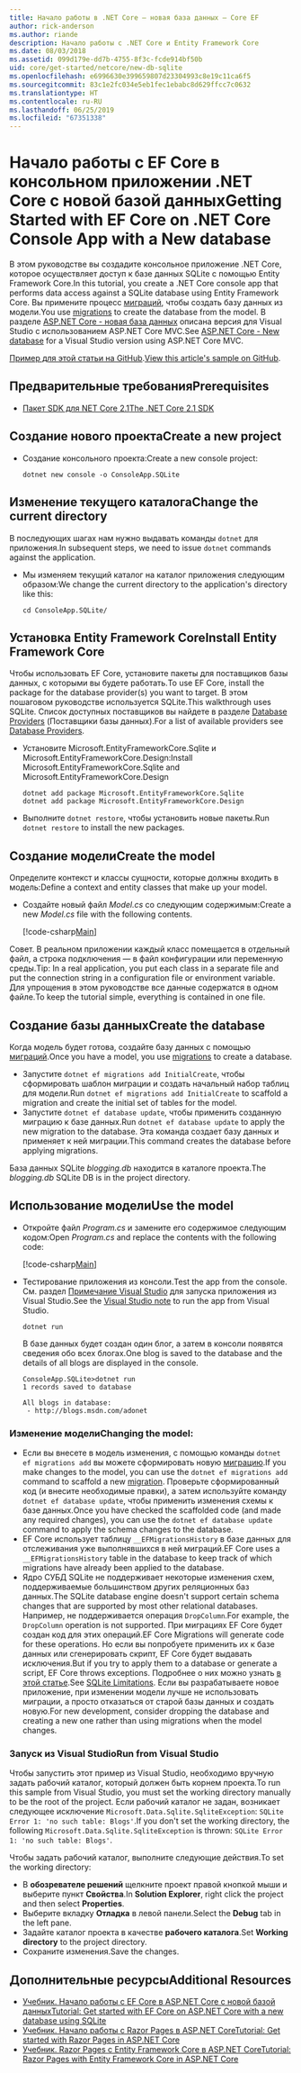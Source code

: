 ```yaml
---
title: Начало работы в .NET Core — новая база данных — Core EF
author: rick-anderson
ms.author: riande
description: Начало работы с .NET Core и Entity Framework Core
ms.date: 08/03/2018
ms.assetid: 099d179e-dd7b-4755-8f3c-fcde914bf50b
uid: core/get-started/netcore/new-db-sqlite
ms.openlocfilehash: e6996630e399659807d23304993c8e19c11ca6f5
ms.sourcegitcommit: 83c1e2fc034e5eb1fec1ebabc8d629ffcc7c0632
ms.translationtype: HT
ms.contentlocale: ru-RU
ms.lasthandoff: 06/25/2019
ms.locfileid: "67351338"
---
```

# <a name="getting-started-with-ef-core-on-net-core-console-app-with-a-new-database"></a><span data-ttu-id="90c09-103">Начало работы с EF Core в консольном приложении .NET Core с новой базой данных</span><span class="sxs-lookup"><span data-stu-id="90c09-103">Getting Started with EF Core on .NET Core Console App with a New database</span></span>

<span data-ttu-id="90c09-104">В этом руководстве вы создадите консольное приложение .NET Core, которое осуществляет доступ к базе данных SQLite с помощью Entity Framework Core.</span><span class="sxs-lookup"><span data-stu-id="90c09-104">In this tutorial, you create a .NET Core console app that performs data access against a SQLite database using Entity Framework Core.</span></span> <span data-ttu-id="90c09-105">Вы примените процесс [миграций](xref:core/managing-schemas/migrations/index), чтобы создать базу данных из модели.</span><span class="sxs-lookup"><span data-stu-id="90c09-105">You use [migrations](xref:core/managing-schemas/migrations/index) to create the database from the model.</span></span> <span data-ttu-id="90c09-106">В разделе [ASP.NET Core - новая база данных](xref:core/get-started/aspnetcore/new-db) описана версия для Visual Studio с использованием ASP.NET Core MVC.</span><span class="sxs-lookup"><span data-stu-id="90c09-106">See [ASP.NET Core - New database](xref:core/get-started/aspnetcore/new-db) for a Visual Studio version using ASP.NET Core MVC.</span></span>

<span data-ttu-id="90c09-107">[Пример для этой статьи на GitHub](https://github.com/aspnet/EntityFramework.Docs/tree/master/samples/core/GetStarted/NetCore/ConsoleApp.SQLite).</span><span class="sxs-lookup"><span data-stu-id="90c09-107">[View this article's sample on GitHub](https://github.com/aspnet/EntityFramework.Docs/tree/master/samples/core/GetStarted/NetCore/ConsoleApp.SQLite).</span></span>

## <a name="prerequisites"></a><span data-ttu-id="90c09-108">Предварительные требования</span><span class="sxs-lookup"><span data-stu-id="90c09-108">Prerequisites</span></span>

* [<span data-ttu-id="90c09-109">Пакет SDK для NET Core 2.1</span><span class="sxs-lookup"><span data-stu-id="90c09-109">The .NET Core 2.1 SDK</span></span>](https://www.microsoft.com/net/core)

## <a name="create-a-new-project"></a><span data-ttu-id="90c09-110">Создание нового проекта</span><span class="sxs-lookup"><span data-stu-id="90c09-110">Create a new project</span></span>

* <span data-ttu-id="90c09-111">Создание консольного проекта:</span><span class="sxs-lookup"><span data-stu-id="90c09-111">Create a new console project:</span></span>

  ``` Console
  dotnet new console -o ConsoleApp.SQLite
  ```
## <a name="change-the-current-directory"></a><span data-ttu-id="90c09-112">Изменение текущего каталога</span><span class="sxs-lookup"><span data-stu-id="90c09-112">Change the current directory</span></span>

<span data-ttu-id="90c09-113">В последующих шагах нам нужно выдавать команды `dotnet` для приложения.</span><span class="sxs-lookup"><span data-stu-id="90c09-113">In subsequent steps, we need to issue `dotnet` commands against the application.</span></span>

* <span data-ttu-id="90c09-114">Мы изменяем текущий каталог на каталог приложения следующим образом:</span><span class="sxs-lookup"><span data-stu-id="90c09-114">We change the current directory to the application's directory like this:</span></span>

  ``` Console
  cd ConsoleApp.SQLite/
  ```
## <a name="install-entity-framework-core"></a><span data-ttu-id="90c09-115">Установка Entity Framework Core</span><span class="sxs-lookup"><span data-stu-id="90c09-115">Install Entity Framework Core</span></span>

<span data-ttu-id="90c09-116">Чтобы использовать EF Core, установите пакеты для поставщиков базы данных, с которыми вы будете работать.</span><span class="sxs-lookup"><span data-stu-id="90c09-116">To use EF Core, install the package for the database provider(s) you want to target.</span></span> <span data-ttu-id="90c09-117">В этом пошаговом руководстве используется SQLite.</span><span class="sxs-lookup"><span data-stu-id="90c09-117">This walkthrough uses SQLite.</span></span> <span data-ttu-id="90c09-118">Список доступных поставщиков вы найдете в разделе [Database Providers](../../providers/index.md) (Поставщики базы данных).</span><span class="sxs-lookup"><span data-stu-id="90c09-118">For a list of available providers see [Database Providers](../../providers/index.md).</span></span>

* <span data-ttu-id="90c09-119">Установите Microsoft.EntityFrameworkCore.Sqlite и Microsoft.EntityFrameworkCore.Design:</span><span class="sxs-lookup"><span data-stu-id="90c09-119">Install Microsoft.EntityFrameworkCore.Sqlite and Microsoft.EntityFrameworkCore.Design</span></span>

  ```Console
  dotnet add package Microsoft.EntityFrameworkCore.Sqlite
  dotnet add package Microsoft.EntityFrameworkCore.Design
  ```

* <span data-ttu-id="90c09-120">Выполните `dotnet restore`, чтобы установить новые пакеты.</span><span class="sxs-lookup"><span data-stu-id="90c09-120">Run `dotnet restore` to install the new packages.</span></span>

## <a name="create-the-model"></a><span data-ttu-id="90c09-121">Создание модели</span><span class="sxs-lookup"><span data-stu-id="90c09-121">Create the model</span></span>

<span data-ttu-id="90c09-122">Определите контекст и классы сущности, которые должны входить в модель:</span><span class="sxs-lookup"><span data-stu-id="90c09-122">Define a context and entity classes that make up your model.</span></span>

* <span data-ttu-id="90c09-123">Создайте новый файл *Model.cs* со следующим содержимым:</span><span class="sxs-lookup"><span data-stu-id="90c09-123">Create a new *Model.cs* file with the following contents.</span></span>

  [!code-csharp[Main](../../../../samples/core/GetStarted/NetCore/ConsoleApp.SQLite/Model.cs)]

<span data-ttu-id="90c09-124">Совет. В реальном приложении каждый класс помещается в отдельный файл, а строка подключения — в файл конфигурации или переменную среды.</span><span class="sxs-lookup"><span data-stu-id="90c09-124">Tip: In a real application, you put each class in a separate file and put the connection string in a configuration file or environment variable.</span></span> <span data-ttu-id="90c09-125">Для упрощения в этом руководстве все данные содержатся в одном файле.</span><span class="sxs-lookup"><span data-stu-id="90c09-125">To keep the tutorial simple, everything is contained in one file.</span></span>

## <a name="create-the-database"></a><span data-ttu-id="90c09-126">Создание базы данных</span><span class="sxs-lookup"><span data-stu-id="90c09-126">Create the database</span></span>

<span data-ttu-id="90c09-127">Когда модель будет готова, создайте базу данных с помощью [миграций](xref:core/managing-schemas/migrations/index).</span><span class="sxs-lookup"><span data-stu-id="90c09-127">Once you have a model, you use [migrations](xref:core/managing-schemas/migrations/index) to create a database.</span></span>

* <span data-ttu-id="90c09-128">Запустите `dotnet ef migrations add InitialCreate`, чтобы сформировать шаблон миграции и создать начальный набор таблиц для модели.</span><span class="sxs-lookup"><span data-stu-id="90c09-128">Run `dotnet ef migrations add InitialCreate` to scaffold a migration and create the initial set of tables for the model.</span></span>
* <span data-ttu-id="90c09-129">Запустите `dotnet ef database update`, чтобы применить созданную миграцию к базе данных.</span><span class="sxs-lookup"><span data-stu-id="90c09-129">Run `dotnet ef database update` to apply the new migration to the database.</span></span> <span data-ttu-id="90c09-130">Эта команда создает базу данных и применяет к ней миграции.</span><span class="sxs-lookup"><span data-stu-id="90c09-130">This command creates the database before applying migrations.</span></span>

<span data-ttu-id="90c09-131">База данных SQLite *blogging.db* находится в каталоге проекта.</span><span class="sxs-lookup"><span data-stu-id="90c09-131">The *blogging.db* SQLite DB is in the project directory.</span></span>

## <a name="use-the-model"></a><span data-ttu-id="90c09-132">Использование модели</span><span class="sxs-lookup"><span data-stu-id="90c09-132">Use the model</span></span>

* <span data-ttu-id="90c09-133">Откройте файл *Program.cs* и замените его содержимое следующим кодом:</span><span class="sxs-lookup"><span data-stu-id="90c09-133">Open *Program.cs* and replace the contents with the following code:</span></span>

  [!code-csharp[Main](../../../../samples/core/GetStarted/NetCore/ConsoleApp.SQLite/Program.cs)]

* <span data-ttu-id="90c09-134">Тестирование приложения из консоли.</span><span class="sxs-lookup"><span data-stu-id="90c09-134">Test the app from the console.</span></span> <span data-ttu-id="90c09-135">См. раздел [Примечание Visual Studio](#vs) для запуска приложения из Visual Studio.</span><span class="sxs-lookup"><span data-stu-id="90c09-135">See the [Visual Studio note](#vs) to run the app from Visual Studio.</span></span>

  `dotnet run`

  <span data-ttu-id="90c09-136">В базе данных будет создан один блог, а затем в консоли появятся сведения обо всех блогах.</span><span class="sxs-lookup"><span data-stu-id="90c09-136">One blog is saved to the database and the details of all blogs are displayed in the console.</span></span>

  ```Console
  ConsoleApp.SQLite>dotnet run
  1 records saved to database

  All blogs in database:
   - http://blogs.msdn.com/adonet
  ```

### <a name="changing-the-model"></a><span data-ttu-id="90c09-137">Изменение модели</span><span class="sxs-lookup"><span data-stu-id="90c09-137">Changing the model:</span></span>

- <span data-ttu-id="90c09-138">Если вы внесете в модель изменения, с помощью команды `dotnet ef migrations add` вы можете сформировать новую [миграцию](xref:core/managing-schemas/migrations/index).</span><span class="sxs-lookup"><span data-stu-id="90c09-138">If you make changes to the model, you can use the `dotnet ef migrations add` command to scaffold a new [migration](xref:core/managing-schemas/migrations/index).</span></span> <span data-ttu-id="90c09-139">Проверьте сформированный код (и внесите необходимые правки), а затем используйте команду `dotnet ef database update`, чтобы применить изменения схемы к базе данных.</span><span class="sxs-lookup"><span data-stu-id="90c09-139">Once you have checked the scaffolded code (and made any required changes), you can use the `dotnet ef database update` command to apply the schema changes to the database.</span></span>
- <span data-ttu-id="90c09-140">EF Core использует таблицу `__EFMigrationsHistory` в базе данных для отслеживания уже выполнявшихся в ней миграций.</span><span class="sxs-lookup"><span data-stu-id="90c09-140">EF Core uses a `__EFMigrationsHistory` table in the database to keep track of which migrations have already been applied to the database.</span></span>
- <span data-ttu-id="90c09-141">Ядро СУБД SQLite не поддерживает некоторые изменения схем, поддерживаемые большинством других реляционных баз данных.</span><span class="sxs-lookup"><span data-stu-id="90c09-141">The SQLite database engine doesn't support certain schema changes that are supported by most other relational databases.</span></span> <span data-ttu-id="90c09-142">Например, не поддерживается операция `DropColumn`.</span><span class="sxs-lookup"><span data-stu-id="90c09-142">For example, the `DropColumn` operation is not supported.</span></span> <span data-ttu-id="90c09-143">При миграциях EF Core будет создан код для этих операций.</span><span class="sxs-lookup"><span data-stu-id="90c09-143">EF Core Migrations will generate code for these operations.</span></span> <span data-ttu-id="90c09-144">Но если вы попробуете применить их к базе данных или сгенерировать скрипт, EF Core будет выдавать исключения.</span><span class="sxs-lookup"><span data-stu-id="90c09-144">But if you try to apply them to a database or generate a script, EF Core throws exceptions.</span></span> <span data-ttu-id="90c09-145">Подробнее о них можно узнать [в этой статье](../../providers/sqlite/limitations.md).</span><span class="sxs-lookup"><span data-stu-id="90c09-145">See [SQLite Limitations](../../providers/sqlite/limitations.md).</span></span> <span data-ttu-id="90c09-146">Если вы разрабатываете новое приложение, при изменении модели лучше не использовать миграции, а просто отказаться от старой базы данных и создать новую.</span><span class="sxs-lookup"><span data-stu-id="90c09-146">For new development, consider dropping the database and creating a new one rather than using migrations when the model changes.</span></span>

<a name="vs"></a>
### <a name="run-from-visual-studio"></a><span data-ttu-id="90c09-147">Запуск из Visual Studio</span><span class="sxs-lookup"><span data-stu-id="90c09-147">Run from Visual Studio</span></span>

<span data-ttu-id="90c09-148">Чтобы запустить этот пример из Visual Studio, необходимо вручную задать рабочий каталог, который должен быть корнем проекта.</span><span class="sxs-lookup"><span data-stu-id="90c09-148">To run this sample from Visual Studio, you must set the working directory manually to be the root of the project.</span></span> <span data-ttu-id="90c09-149">Если рабочий каталог не задан, возникает следующее исключение `Microsoft.Data.Sqlite.SqliteException`: `SQLite Error 1: 'no such table: Blogs'`.</span><span class="sxs-lookup"><span data-stu-id="90c09-149">If  you don't set the working directory, the following `Microsoft.Data.Sqlite.SqliteException` is thrown: `SQLite Error 1: 'no such table: Blogs'`.</span></span>

<span data-ttu-id="90c09-150">Чтобы задать рабочий каталог, выполните следующие действия.</span><span class="sxs-lookup"><span data-stu-id="90c09-150">To set the working directory:</span></span>

* <span data-ttu-id="90c09-151">В **обозревателе решений** щелкните проект правой кнопкой мыши и выберите пункт **Свойства**.</span><span class="sxs-lookup"><span data-stu-id="90c09-151">In **Solution Explorer**, right click the project and then select **Properties**.</span></span>
* <span data-ttu-id="90c09-152">Выберите вкладку **Отладка** в левой панели.</span><span class="sxs-lookup"><span data-stu-id="90c09-152">Select the **Debug** tab in the left pane.</span></span>
* <span data-ttu-id="90c09-153">Задайте каталог проекта в качестве **рабочего каталога**.</span><span class="sxs-lookup"><span data-stu-id="90c09-153">Set **Working directory** to the project directory.</span></span>
* <span data-ttu-id="90c09-154">Сохраните изменения.</span><span class="sxs-lookup"><span data-stu-id="90c09-154">Save the changes.</span></span>

## <a name="additional-resources"></a><span data-ttu-id="90c09-155">Дополнительные ресурсы</span><span class="sxs-lookup"><span data-stu-id="90c09-155">Additional Resources</span></span>

* [<span data-ttu-id="90c09-156">Учебник. Начало работы с EF Core в ASP.NET Core с новой базой данных</span><span class="sxs-lookup"><span data-stu-id="90c09-156">Tutorial: Get started with EF Core on ASP.NET Core with a new database using SQLite</span></span>](xref:core/get-started/aspnetcore/new-db)
* [<span data-ttu-id="90c09-157">Учебник. Начало работы с Razor Pages в ASP.NET Core</span><span class="sxs-lookup"><span data-stu-id="90c09-157">Tutorial: Get started with Razor Pages in ASP.NET Core</span></span>](https://docs.microsoft.com/aspnet/core/tutorials/razor-pages/razor-pages-start)
* [<span data-ttu-id="90c09-158">Учебник. Razor Pages с Entity Framework Core в ASP.NET Core</span><span class="sxs-lookup"><span data-stu-id="90c09-158">Tutorial: Razor Pages with Entity Framework Core in ASP.NET Core</span></span>](https://docs.microsoft.com/aspnet/core/data/ef-rp/intro)
